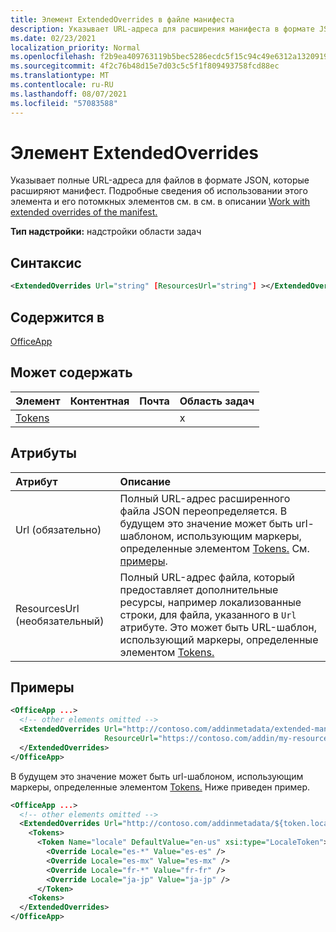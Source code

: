 ```yaml
---
title: Элемент ExtendedOverrides в файле манифеста
description: Указывает URL-адреса для расширения манифеста в формате JSON.
ms.date: 02/23/2021
localization_priority: Normal
ms.openlocfilehash: f2b9ea409763119b5bec5286ecdc5f15c94c49e6312a13209197e6457353f369
ms.sourcegitcommit: 4f2c76b48d15e7d03c5c5f1f809493758fcd88ec
ms.translationtype: MT
ms.contentlocale: ru-RU
ms.lasthandoff: 08/07/2021
ms.locfileid: "57083588"
---
```

# <a name="extendedoverrides-element"></a>Элемент ExtendedOverrides

Указывает полные URL-адреса для файлов в формате JSON, которые расширяют манифест. Подробные сведения об использовании этого элемента и его потомкных элементов см. в см. в описании [Work with extended overrides of the manifest.](../../develop/extended-overrides.md)

**Тип надстройки:** надстройки области задач

## <a name="syntax"></a>Синтаксис

```XML
<ExtendedOverrides Url="string" [ResourcesUrl="string"] ></ExtendedOverrides>
```

## <a name="contained-in"></a>Содержится в

[OfficeApp](officeapp.md)

## <a name="can-contain"></a>Может содержать

|Элемент|Контентная|Почта|Область задач|
|:-----|:-----|:-----|:-----|
|[Tokens](tokens.md)|||x|

## <a name="attributes"></a>Атрибуты

|Атрибут|Описание|
|:-----|:-----|
|Url (обязательно)| Полный URL-адрес расширенного файла JSON переопределяется. В будущем это значение может быть url-шаблоном, использующим маркеры, определенные элементом [Tokens.](tokens.md) См. [примеры](#examples).|
|ResourcesUrl (необязательный) | Полный URL-адрес файла, который предоставляет дополнительные ресурсы, например локализованные строки, для файла, указанного в `Url` атрибуте. Это может быть URL-шаблон, использующий маркеры, определенные элементом [Tokens.](tokens.md)|

## <a name="examples"></a>Примеры

```XML
<OfficeApp ...>
  <!-- other elements omitted -->
  <ExtendedOverrides Url="http://contoso.com/addinmetadata/extended-manifest-overrides.json"
                     ResourceUrl="https://contoso.com/addin/my-resources.json">
  </ExtendedOverrides>
</OfficeApp>
```

В будущем это значение может быть url-шаблоном, использующим маркеры, определенные элементом [Tokens.](tokens.md) Ниже приведен пример.

```XML
<OfficeApp ...>
  <!-- other elements omitted -->
  <ExtendedOverrides Url="http://contoso.com/addinmetadata/${token.locale}/extended-manifest-overrides.json">
    <Tokens>
      <Token Name="locale" DefaultValue="en-us" xsi:type="LocaleToken">
        <Override Locale="es-*" Value="es-es" />
        <Override Locale="es-mx" Value="es-mx" />
        <Override Locale="fr-*" Value="fr-fr" />
        <Override Locale="ja-jp" Value="ja-jp" />
      </Token>
    <Tokens>
  </ExtendedOverrides>
</OfficeApp>
```
